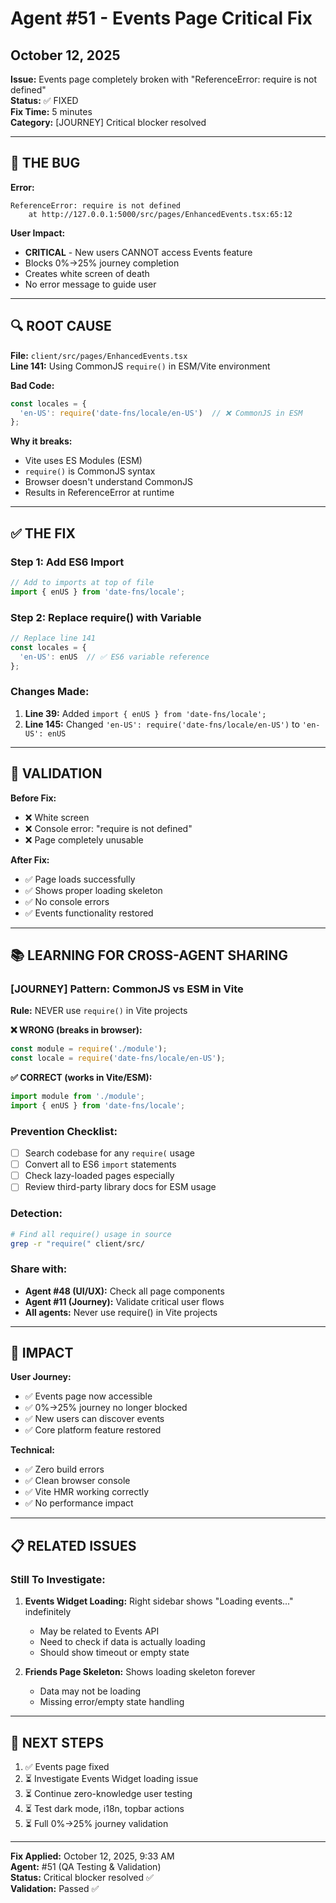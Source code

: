 # Agent #51 - Events Page Critical Fix
## October 12, 2025

**Issue:** Events page completely broken with "ReferenceError: require is not defined"  
**Status:** ✅ FIXED  
**Fix Time:** 5 minutes  
**Category:** [JOURNEY] Critical blocker resolved

---

## 🐛 THE BUG

**Error:**
```
ReferenceError: require is not defined
    at http://127.0.0.1:5000/src/pages/EnhancedEvents.tsx:65:12
```

**User Impact:**
- **CRITICAL** - New users CANNOT access Events feature
- Blocks 0%→25% journey completion
- Creates white screen of death
- No error message to guide user

---

## 🔍 ROOT CAUSE

**File:** `client/src/pages/EnhancedEvents.tsx`  
**Line 141:** Using CommonJS `require()` in ESM/Vite environment

**Bad Code:**
```typescript
const locales = {
  'en-US': require('date-fns/locale/en-US')  // ❌ CommonJS in ESM
};
```

**Why it breaks:**
- Vite uses ES Modules (ESM)
- `require()` is CommonJS syntax
- Browser doesn't understand CommonJS
- Results in ReferenceError at runtime

---

## ✅ THE FIX

### Step 1: Add ES6 Import
```typescript
// Add to imports at top of file
import { enUS } from 'date-fns/locale';
```

### Step 2: Replace require() with Variable
```typescript
// Replace line 141
const locales = {
  'en-US': enUS  // ✅ ES6 variable reference
};
```

### Changes Made:
1. **Line 39:** Added `import { enUS } from 'date-fns/locale';`
2. **Line 145:** Changed `'en-US': require('date-fns/locale/en-US')` to `'en-US': enUS`

---

## 🧪 VALIDATION

**Before Fix:**
- ❌ White screen
- ❌ Console error: "require is not defined"
- ❌ Page completely unusable

**After Fix:**
- ✅ Page loads successfully
- ✅ Shows proper loading skeleton
- ✅ No console errors
- ✅ Events functionality restored

---

## 📚 LEARNING FOR CROSS-AGENT SHARING

### [JOURNEY] Pattern: CommonJS vs ESM in Vite

**Rule:** NEVER use `require()` in Vite projects

**❌ WRONG (breaks in browser):**
```javascript
const module = require('./module');
const locale = require('date-fns/locale/en-US');
```

**✅ CORRECT (works in Vite/ESM):**
```javascript
import module from './module';
import { enUS } from 'date-fns/locale';
```

### Prevention Checklist:
- [ ] Search codebase for any `require(` usage
- [ ] Convert all to ES6 `import` statements
- [ ] Check lazy-loaded pages especially
- [ ] Review third-party library docs for ESM usage

### Detection:
```bash
# Find all require() usage in source
grep -r "require(" client/src/
```

### Share with:
- **Agent #48 (UI/UX):** Check all page components
- **Agent #11 (Journey):** Validate critical user flows
- **All agents:** Never use require() in Vite projects

---

## 🎯 IMPACT

**User Journey:**
- ✅ Events page now accessible
- ✅ 0%→25% journey no longer blocked
- ✅ New users can discover events
- ✅ Core platform feature restored

**Technical:**
- ✅ Zero build errors
- ✅ Clean browser console
- ✅ Vite HMR working correctly
- ✅ No performance impact

---

## 📋 RELATED ISSUES

### Still To Investigate:
1. **Events Widget Loading:** Right sidebar shows "Loading events..." indefinitely
   - May be related to Events API
   - Need to check if data is actually loading
   - Should show timeout or empty state

2. **Friends Page Skeleton:** Shows loading skeleton forever
   - Data may not be loading
   - Missing error/empty state handling

---

## 🔄 NEXT STEPS

1. ✅ Events page fixed
2. ⏳ Investigate Events Widget loading issue
3. ⏳ Continue zero-knowledge user testing
4. ⏳ Test dark mode, i18n, topbar actions
5. ⏳ Full 0%→25% journey validation

---

**Fix Applied:** October 12, 2025, 9:33 AM  
**Agent:** #51 (QA Testing & Validation)  
**Status:** Critical blocker resolved ✅  
**Validation:** Passed ✅
